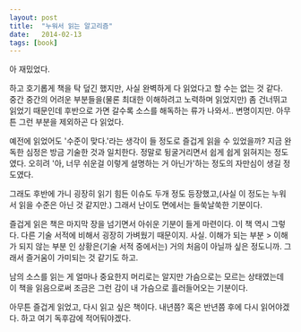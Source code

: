 ```yaml
---
layout: post
title:  "누워서 읽는 알고리즘"
date:   2014-02-13
tags: [book]
---
```


아 재밌었다. 

  하고 호기롭게 책을 탁 덮긴 했지만, 사실 완벽하게 다 읽었다고 할 수는 없는 것 같다. 중간 중간의 어려운 부분들을(물론 최대한 이해하려고 노력하며 읽었지만) 좀 건너뛰고 읽었기 때문인데 후반으로 가면 갈수록 소스를 해독하는 류가 나와서.. 변명이지만. 아무튼 그런 부분을 제외하곤 다 읽었다. 

  예전에 읽었어도 '수준이 맞다.'라는 생각이 들 정도로 즐겁게 읽을 수 있었을까? 지금 완독한 심정은 방금 기술한 것과 일치한다. 정말로 뒹굴거리면서 쉽게 쉽게 읽혀지는 정도였다. 오히려 '아, 너무 쉬운걸 이렇게 설명하는 거 아닌가'하는 정도의 자만심이 생길 정도였다. 

  그래도 후반에 가니 굉장히 읽기 힘든 이슈도 두개 정도 등장했고,(사실 이 정도는 누워서 읽을 수준은 아닌 것 같지만.) 그래서 난이도 면에서는 들쑥날쑥한 기분이다. 

  즐겁게 읽은 책은 마지막 장을 넘기면서 아쉬운 기분이 들게 마련이다. 이 책 역시 그렇다. 다른 기술 서적에 비해서 굉장히 가벼웠기 때문이지. 사실. 이해가 되는 부분 > 이해가 되지 않는 부분 인 상황은(기술 서적 중에서는) 거의 처음이 아닐까 싶은 정도니까. 그래서 즐거움이 가미되는 것 같기도 하고. 

  남의 소스를 읽는 게 얼마나 중요한지 머리로는 알지만 가슴으로는 모르는 상태였는데 이 책을 읽음으로써 조금은 그런 감이 내 가슴으로 흘러들어오는 기분이다. 

  아무튼 즐겁게 읽었고, 다시 읽고 싶은 책이다. 내년쯤? 혹은 반년쯤 후에 다시 읽어야겠다. 하고 여기 독후감에 적어둬야겠다.
